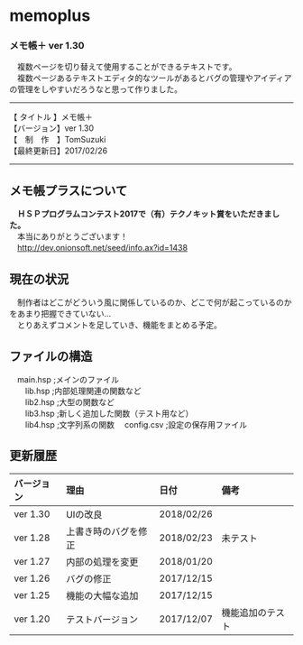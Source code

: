 ﻿# memoplus
### メモ帳＋ ver 1.30

　複数ページを切り替えて使用することができるテキストです。  
　複数ページあるテキストエディタ的なツールがあるとバグの管理やアイディアの管理をしやすいだろうなと思って作りました。  
   
 - - -  
【 タイトル 】メモ帳＋  
【バージョン】ver 1.30  
【　制　作　】TomSuzuki  
【最終更新日】2017/02/26  
- - -  

## メモ帳プラスについて  
　**ＨＳＰプログラムコンテスト2017で（有）テクノキット賞をいただきました。**  
　本当にありがとうございます！  
　http://dev.onionsoft.net/seed/info.ax?id=1438  
 
## 現在の状況  
　制作者はどこがどういう風に関係しているのか、どこで何が起こっているのかをあまり把握できていない...  
　とりあえずコメントを足していき、機能をまとめる予定。  
 
## ファイルの構造  
　main.hsp    ;メインのファイル  
　　lib.hsp   ;内部処理関連の関数など  
　　lib2.hsp  ;大型の関数など  
　　lib3.hsp  ;新しく追加した関数（テスト用など）  
　　lib4.hsp  ;文字列系の関数
　config.csv  ;設定の保存用ファイル  

## 更新履歴  
|バージョン|理由|日付|備考|  
|:---|:---|:---|:---|  
|ver 1.30|UIの改良|2018/02/26||  
|ver 1.28|上書き時のバグを修正|2018/02/23|未テスト|  
|ver 1.27|内部の処理を変更|2018/01/20||  
|ver 1.26|バグの修正|2017/12/15||  
|ver 1.25|機能の大幅な追加|2017/12/15||  
|ver 1.20|テストバージョン|2017/12/07|機能追加のテスト|  
